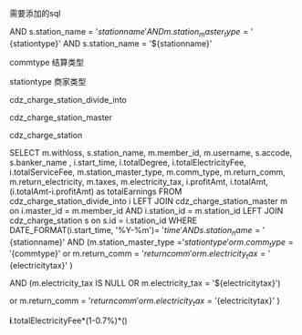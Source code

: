 需要添加的sql

AND  s.station_name = '${stationname}'
	AND m.station_master_type = '${stationtype}'
	AND s.station_name = '${stationname}'

commtype 结算类型

stationtype 商家类型

cdz_charge_station_divide_into

cdz_charge_station_master

cdz_charge_station

SELECT
    m.withloss,
	s.station_name,
	m.member_id,
	m.username,
	s.accode,
	s.banker_name ,
	i.start_time,
	i.totalDegree,
	i.totalElectricityFee,
	i.totalServiceFee,
	m.station_master_type,
	m.comm_type,
	m.return_comm,
	m.return_electricity,
	m.taxes,
	m.electricity_tax,
	i.profitAmt,
	i.totalAmt,
	(i.totalAmt-i.profitAmt) as totalEarnings
FROM
	cdz_charge_station_divide_into i
LEFT JOIN cdz_charge_station_master m on
	i.master_id = m.member_id
	AND i.station_id = m.station_id
LEFT JOIN cdz_charge_station s on
	s.id = i.station_id
WHERE
DATE_FORMAT(i.start_time, '%Y-%m')= '${time}'
AND s.station_name = '${stationname}'
AND (m.station_master_type ='${stationtype}' or m.comm_type='${commtype}' or m.return_comm = '${returncomm}'or m.electricity_tax = '${electricitytax}' )



AND  (m.electricity_tax IS NULL OR m.electricity_tax = '${electricitytax}')

or m.return_comm = '${returncomm}'or m.electricity_tax = '${electricitytax}' )



**i**.totalElectricityFee*(1-0.7%)*()